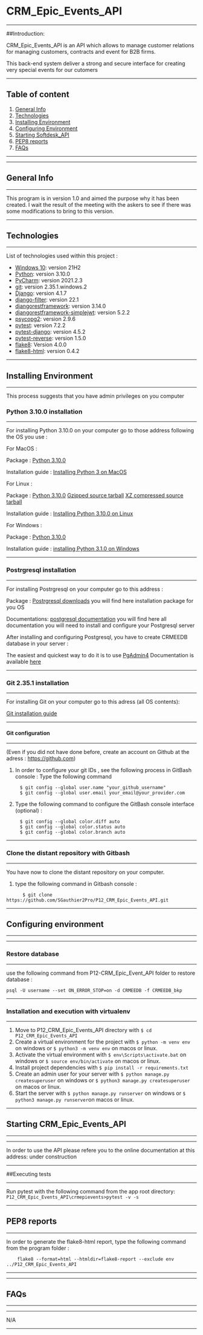 # CRM_Epic_Events_API
***
##Introduction:

CRM_Epic_Events_API is an API which allows to manage customer relations for managing customers, contracts and event for  B2B firms.

This back-end system deliver a strong and secure interface for creating very special events for our cutomers

***
## Table of content
1. [General Info](#general-info)
2. [Technologies](#technologies)
3. [Installing Environment](#Installing-Environment)
4. [Configuring Environment](#Configuring-Environment)
5. [Starting Softdesk_API](#Starting-Softdesk_API)
6. [PEP8 reports](#PEP8-reports)
7. [FAQs](#faqs)
***
***
## General Info
***
This program is in version 1.0 and aimed the purpose why it has been created.
I wait the result of the meeting with the askers to see if there was some modifications to bring to this version.

***
## Technologies
***
List of technologies used within this project : 
* [Windows 10](https://www.microsoft.com/fr-fr/software-download/windows10): version 21H2
* [Python](https://www.python.org/downloads/release/python-3100/):  version 3.10.0
* [PyCharm](https://www.jetbrains.com/fr-fr/pycharm/): version 2021.2.3
* [git](https://git-scm.com/download/win): version 2.35.1.windows.2
* [Django](https://www.djangoproject.com/): version 4.1.7
* [django-filter](https://django-filter.readthedocs.io/en/stable/): version 22.1
* [djangorestframework](https://www.django-rest-framework.org): version 3.14.0
* [djangorestframework-simplejwt](https://django-rest-framework-simplejwt.readthedocs.io/en/latest/): version 5.2.2
* [psycopg2](https://www.psycopg.org/docs/): version 2.9.6
* [pytest](https://docs.pytest.org/en/7.2.x/getting-started.html): version 7.2.2
* [pytest-django](https://pytest-django.readthedocs.io/en/latest/): version 4.5.2
* [pytest-reverse](https://pypi.org/project/pytest-reverse/): version 1.5.0
* [flake8](https://pypi.org/project/flake8/): Version 4.0.0
* [flake8-html](https://pypi.org/project/flake8-html/): version 0.4.2

***
## Installing Environment
***
This process suggests that you have admin privileges on you computer
### Python 3.10.0 installation
***
For installing Python 3.10.0 on your computer go to those address following the OS you use :

For MacOS :

  Package :
    [Python 3.10.0](https://www.python.org/ftp/python/3.10.0/python-3.10.0post2-macos11.pkg)
    
  Installation guide :
    [Installing Python 3 on MacOS](https://docs.python-guide.org/starting/install3/osx/)

For Linux :

  Package :
    [Python 3.10.0](https://www.python.org/downloads/release/python-3100/)
    [Gzipped source tarball](https://www.python.org/ftp/python/3.10.0/Python-3.10.0.tgz)
    [XZ compressed source tarball](https://www.python.org/ftp/python/3.10.0/Python-3.10.0.tar.xz)
    
 Installation guide :
    [Installing Python 3.10.0 on Linux](https://docs.python-guide.org/starting/install3/linux/)

For Windows :

  Package : 
    [Python 3.10.0](https://www.python.org/ftp/python/3.10.0/python-3.10.0-amd64.exe)
    
  Installation guide :
    [installing Python 3.1.0 on Windows](https://docs.python.org/fr/3/using/windows.html)

***
### Postrgresql installation
***
For installing Postrgresql on your computer go to this address :

Package :
[Postrgresql downloads](https://www.postgresql.org/download/)
you will find here installation package for you OS

Documentations: 
[postgresql documentation](https://www.postgresql.org/docs/)
you will find here all documentation you will need to install and configure your Postgresql server

After installing and configuring Postgresql, you have to create CRMEEDB database in your server :

The easiest and quickest way to do it is to use [PgAdmin4](https://www.pgadmin.org/download/)
Documentation is available [here](https://www.pgadmin.org/docs/pgadmin4/latest/index.html)

***
### Git 2.35.1 installation
***
For installing Git on your computer go to this adress (all OS contents):

[Git installation guide](https://git-scm.com/book/en/v2/Getting-Started-Installing-Git)

***
#### Git configuration 
***
(Even if you did not have done before, create an account on Github at the adress : https://github.com)

1. In order to configure your git IDs , see the following process in GitBash console :
   Type the following command
  
  ``` 
       $ git config --global user.name "your_github_username"
       $ git config --global user.email your_email@your_provider.com
  ```
2. Type the following command to configure the GitBash console interface (optional) :
  
  ```
       $ git config --global color.diff auto
       $ git config --global color.status auto 
       $ git config --global color.branch auto
  ```
***
### Clone the distant repository with Gitbash
***
You have now to clone the distant repository on your computer.
1. type the following command in Gitbash console :
  
  ```
        $ git clone https://github.com/SGauthier2Pro/P12_CRM_Epic_Events_API.git
  ```
***
## Configuring environment
***

***
### Restore database
***
use the following command from P12-CRM_Epic_Event_API folder to restore database :
```
psql -U username --set ON_ERROR_STOP=on -d CRMEEDB -f CRMEEDB_bkp
```

***
### Installation and execution with virtualenv
***
1. Move to P12_CRM_Epic_Events_API directory with ```$ cd P12_CRM_Epic_Events_API```
2. Create a virtual environment for the project with ```$ python -m venv env``` on windows or ```$ python3 -m venv env``` on macos or linux.
3. Activate the virtual environment with ```$ env\Scripts\activate.bat``` on windows or ```$ source env/bin/activate``` on macos or linux.
4. Install project dependencies with ```$ pip install -r requirements.txt```
5. Create an admin user for your server with ```$ python manage.py createsuperuser``` on windows or ```$ python3 manage.py createsuperuser``` on macos or linux.
6. Start the server with ```$ python manage.py runserver``` on windows or ```$ python3 manage.py runserver```on macos or linux.

***
## Starting CRM_Epic_Events_API
***
***
In order to use the API please refere you to the online documentation at this address:
under construction

***
##Executing tests
***
   Run pytest with the following command from the app root directory:
      <code>P12_CRM_Epic_Events_API\crmepievents>pytest -v -s</code>

***
## PEP8 reports
***

In order to generate the flake8-html report, type the following command from the program folder :

```
    flake8 --format=html --htmldir=flake8-report --exclude env ../P12_CRM_Epic_Events_API
```  

***
***
## FAQs
***
***
N/A
***
